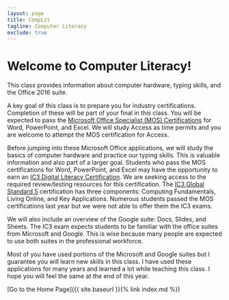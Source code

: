 ```yaml
---
layout: page
title: CompLit
tagline: Computer Literacy
exclude: true
---
```

# Welcome to Computer Literacy!

This class provides information about computer hardware, typing skills, and the Office 2016 suite.

A key goal of this class is to prepare you for industry certifications. Completion of these will be part of your final in this class. You will be expected to pass the [Microsoft Office Specialist (MOS) Certifications](https://www.microsoft.com/en-us/learning/mos-certification.aspx) for Word, PowerPoint, and Excel. We will study Access as time permits and you are welcome to attempt the MOS certification for Access.

Before jumping into these Microsoft Office applications, we will study the basics of computer hardware and practice our typing skills. This is valuable information and also part of a larger goal. Students who pass the MOS certifications for Word, PowerPoint, and Excel may have the opportunity to earn an [IC3 Digital Literacy Certification](https://certiport.pearsonvue.com/Certifications/IC3/Digital-Literacy-Certification/Overview). We are seeking access to the required review/testing resources for this certification. The [IC3 Global Standard 5](https://certiport.pearsonvue.com/Certifications/IC3/Digital-Literacy-Certification/Certify/IC3-Global-Standard-5) certification has three components: Computing Fundamentals, Living Online, and Key Applications. Numerous students passed the MOS certifications last year but we were not able to offer them the IC3 exams.

We will also include an overview of the Google suite: Docs, Slides, and Sheets. The IC3 exam expects students to be familiar with the office suites from Microsoft and Google. This is wise because many people are expected to use both suites in the professional workforce.

Most of you have used portions of the Microsoft and Google suites but I guarantee you will learn new skills in this class. I have used these applications for many years and learned a lot while teaching this class. I hope you will feel the same at the end of this year.

[Go to the Home Page]({{ site.baseurl }}{% link index.md %})
